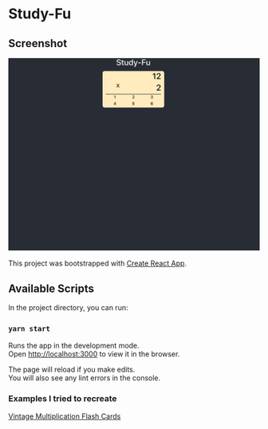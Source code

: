 # Study-Fu

## Screenshot

![Card view](./public/screenshot.png "Card text")

This project was bootstrapped with [Create React App](https://github.com/facebook/create-react-app).

## Available Scripts

In the project directory, you can run:

### `yarn start`

Runs the app in the development mode.<br />
Open [http://localhost:3000](http://localhost:3000) to view it in the browser.

The page will reload if you make edits.<br />
You will also see any lint errors in the console.

### Examples I tried to recreate
[Vintage Multiplication Flash Cards](https://codepen.io/NinoLopezTech/pen/vJBMpZ)

